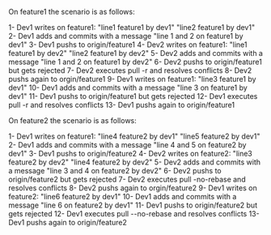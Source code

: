 On feature1 the scenario is as follows:

1- Dev1 writes on feature1:
"line1 feature1 by dev1"
"line2 feature1 by dev1"
2- Dev1 adds and commits with a message "line 1 and 2 on feature1 by dev1"
3- Dev1 pushs to origin/feature1
4- Dev2 writes on feature1:
"line1 feature1 by dev2"
"line2 feature1 by dev2"
5- Dev2 adds and commits with a message "line 1 and 2 on feature1 by dev2"
6- Dev2 pushs to origin/feature1 but gets rejected
7- Dev2 executes pull -r and resolves conflicts
8- Dev2 pushs again to orgin/feature1
9- Dev1 writes on feature1:
"line3 feature1 by dev1"
10- Dev1 adds and commits with a message "line 3 on feature1 by dev1"
11- Dev1 pushs to origin/feature1 but gets rejected
12- Dev1 executes pull -r and resolves conflicts
13- Dev1 pushs again to origin/feature1


On feature2 the scenario is as follows:

1- Dev1 writes on feature1:
"line4 feature2 by dev1"
"line5 feature2 by dev1"
2- Dev1 adds and commits with a message "line 4 and 5 on feature2 by dev1"
3- Dev1 pushs to origin/feature2
4- Dev2 writes on feature2:
"line3 feature2 by dev2"
"line4 feature2 by dev2"
5- Dev2 adds and commits with a message "line 3 and 4 on feature2 by dev2"
6- Dev2 pushs to origin/feature2 but gets rejected
7- Dev2 executes pull -no-rebase and resolves conflicts
8- Dev2 pushs again to orgin/feature2
9- Dev1 writes on feature2:
"line6 feature2 by dev1"
10- Dev1 adds and commits with a message "line 6 on feature2 by dev1"
11- Dev1 pushs to origin/feature2 but gets rejected
12- Dev1 executes pull --no-rebase and resolves conflicts
13- Dev1 pushs again to origin/feature2

